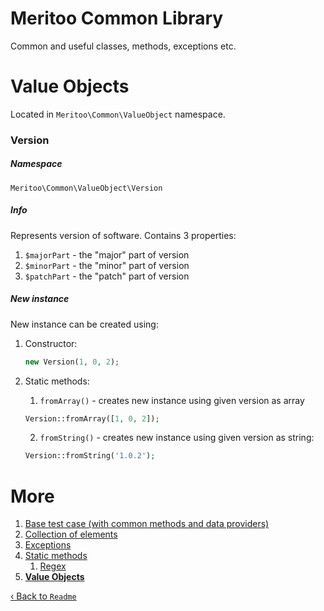 # Meritoo Common Library

Common and useful classes, methods, exceptions etc.

# Value Objects

Located in `Meritoo\Common\ValueObject` namespace.

### Version

##### Namespace

`Meritoo\Common\ValueObject\Version`

##### Info

Represents version of software. Contains 3 properties:
1. `$majorPart` - the "major" part of version
2. `$minorPart` - the "minor" part of version
3. `$patchPart` - the "patch" part of version

##### New instance

New instance can be created using:

1. Constructor:

	```php
    new Version(1, 0, 2);
    ```

2. Static methods:
	1. `fromArray()` - creates new instance using given version as array

	```php
	Version::fromArray([1, 0, 2]);
	```

	2. `fromString()` - creates new instance using given version as string:

	```php
    Version::fromString('1.0.2');
    ```

# More

1. [Base test case (with common methods and data providers)](Base-test-case.md)
2. [Collection of elements](Collection-of-elements.md)
3. [Exceptions](Exceptions.md)
4. [Static methods](Static-methods.md)
   1. [Regex](Static-methods/Regex.md)
5. [**Value Objects**](Value-Objects.md)

[&lsaquo; Back to `Readme`](../README.md)
